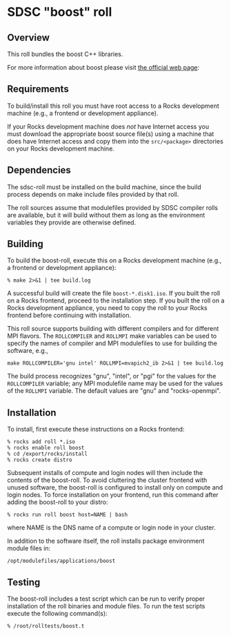 # SDSC "boost" roll

## Overview

This roll bundles the boost C++ libraries.

For more information about boost please visit <a href="http://www.boost.org">the
official web page</a>:

## Requirements

To build/install this roll you must have root access to a Rocks development
machine (e.g., a frontend or development appliance).

If your Rocks development machine does *not* have Internet access you must
download the appropriate boost source file(s) using a machine that does
have Internet access and copy them into the `src/<package>` directories on your
Rocks development machine.


## Dependencies

The sdsc-roll must be installed on the build machine, since the build process
depends on make include files provided by that roll.

The roll sources assume that modulefiles provided by SDSC compiler
rolls are available, but it will build without them as long as the environment
variables they provide are otherwise defined.


## Building

To build the boost-roll, execute this on a Rocks development
machine (e.g., a frontend or development appliance):

```shell
% make 2>&1 | tee build.log
```

A successful build will create the file `boost-*.disk1.iso`.  If you built the
roll on a Rocks frontend, proceed to the installation step. If you built the
roll on a Rocks development appliance, you need to copy the roll to your Rocks
frontend before continuing with installation.

This roll source supports building with different compilers and for different
MPI flavors.  The `ROLLCOMPILER` and `ROLLMPI` make variables can be used to
specify the names of compiler and MPI modulefiles to use for building the
software, e.g.,

```shell
make ROLLCOMPILER='gnu intel' ROLLMPI=mvapich2_ib 2>&1 | tee build.log
```

The build process recognizes "gnu", "intel", or "pgi" for the values for the
`ROLLCOMPILER` variable; any MPI modulefile name may be used for the values of
the `ROLLMPI` variable.  The default values are "gnu" and "rocks-openmpi".



## Installation

To install, first execute these instructions on a Rocks frontend:

```shell
% rocks add roll *.iso
% rocks enable roll boost
% cd /export/rocks/install
% rocks create distro
```

Subsequent installs of compute and login nodes will then include the contents
of the boost-roll.  To avoid cluttering the cluster frontend with unused
software, the boost-roll is configured to install only on compute and
login nodes. To force installation on your frontend, run this command after
adding the boost-roll to your distro:

```shell
% rocks run roll boost host=NAME | bash
```

where NAME is the DNS name of a compute or login node in your cluster.

In addition to the software itself, the roll installs package environment
module files in:

```shell
/opt/modulefiles/applications/boost
```

## Testing

The boost-roll includes a test script which can be run to verify proper
installation of the roll binaries and module files. To run the test
scripts execute the following command(s):

```shell
% /root/rolltests/boost.t 
```
